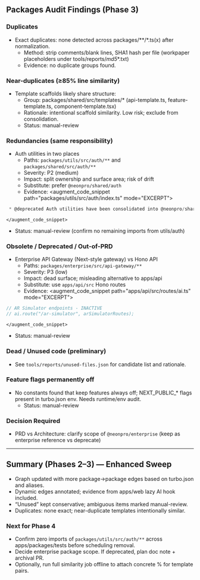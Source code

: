 ## Packages Audit Findings (Phase 3)

### Duplicates
- Exact duplicates: none detected across packages/**/*.ts(x) after normalization.
  - Method: strip comments/blank lines, SHA1 hash per file (workpaper placeholders under tools/reports/_md5_*.txt)
  - Evidence: no duplicate groups found.

### Near-duplicates (≥85% line similarity)
- Template scaffolds likely share structure:
  - Group: packages/shared/src/templates/* (api-template.ts, feature-template.ts, component-template.tsx)
  - Rationale: intentional scaffold similarity. Low risk; exclude from consolidation.
  - Status: manual-review

### Redundancies (same responsibility)
- Auth utilities in two places
  - Paths: `packages/utils/src/auth/**` and `packages/shared/src/auth/**`
  - Severity: P2 (medium)
  - Impact: split ownership and surface area; risk of drift
  - Substitute: prefer `@neonpro/shared/auth`
  - Evidence:
    <augment_code_snippet path="packages/utils/src/auth/index.ts" mode="EXCERPT">
````ts
 * @deprecated Auth utilities have been consolidated into @neonpro/shared/auth
````
    </augment_code_snippet>
  - Status: manual-review (confirm no remaining imports from utils/auth)

### Obsolete / Deprecated / Out-of-PRD
- Enterprise API Gateway (Next-style gateway) vs Hono API
  - Paths: `packages/enterprise/src/api-gateway/**`
  - Severity: P3 (low)
  - Impact: dead surface; misleading alternative to apps/api
  - Substitute: use `apps/api/src` Hono routes
  - Evidence:
    <augment_code_snippet path="apps/api/src/routes/ai.ts" mode="EXCERPT">
````ts
// AR Simulator endpoints - INACTIVE
// ai.route("/ar-simulator", arSimulatorRoutes);
````
    </augment_code_snippet>
  - Status: manual-review

### Dead / Unused code (preliminary)
- See `tools/reports/unused-files.json` for candidate list and rationale.

### Feature flags permanently off
- No constants found that keep features always off; NEXT_PUBLIC_* flags present in turbo.json env. Needs runtime/env audit.
  - Status: manual-review

### Decision Required
- PRD vs Architecture: clarify scope of `@neonpro/enterprise` (keep as enterprise reference vs deprecate)

---

## Summary (Phases 2–3) — Enhanced Sweep
- Graph updated with more package→package edges based on turbo.json and aliases.
- Dynamic edges annotated; evidence from apps/web lazy AI hook included.
- “Unused” kept conservative; ambiguous items marked manual-review.
- Duplicates: none exact; near-duplicate templates intentionally similar.

### Next for Phase 4
- Confirm zero imports of `packages/utils/src/auth/**` across apps/packages/tests before scheduling removal.
- Decide enterprise package scope. If deprecated, plan doc note + archival PR.
- Optionally, run full similarity job offline to attach concrete % for template pairs.
